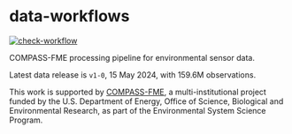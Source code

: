 # data-workflows

<!-- badges: start -->
[![check-workflow](https://github.com/COMPASS-DOE/data-workflows/actions/workflows/check-workflow.yaml/badge.svg)](https://github.com/COMPASS-DOE/data-workflows/actions/workflows/check-workflow.yaml)
<!-- badges: end -->

COMPASS-FME processing pipeline for environmental sensor data.

Latest data release is `v1-0`, 15 May 2024, with 159.6M observations.

This work is supported by [COMPASS-FME](https://compass.pnnl.gov), a
multi-institutional project funded by the U.S. Department of Energy,
Office of Science, Biological and Environmental Research, as part of the
Environmental System Science Program.
